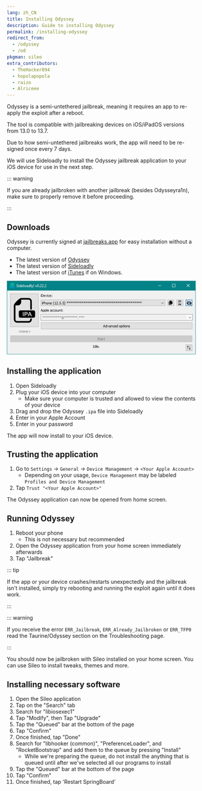 ```yaml
---
lang: zh_CN
title: Installing Odyssey
description: Guide to installing Odyssey
permalink: /installing-odyssey
redirect_from:
  - /odyssey
  - /od
pkgman: sileo
extra_contributors:
  - TheHacker894
  - hopolapopola
  - raizo
  - Alriceee
---
```


Odyssey is a <router-link to="/types-of-jailbreak/#semi-untethered-jailbreaks">semi-untethered jailbreak</router-link>, meaning it requires an app to re-apply the exploit after a reboot.

The tool is compatible with jailbreaking devices on iOS/iPadOS versions from 13.0 to 13.7.

Due to how semi-untethered jailbreaks work, the app will need to be <router-link to="/resigning-apps">re-signed</router-link> once every 7 days.

We will use Sideloadly to install the Odyssey jailbreak application to your iOS device for use in the next step.

::: warning

If you are already jailbroken with another jailbreak (besides Odysseyra1n), make sure to properly <router-link to="/restoring-rootfs">remove it</router-link> before proceeding.

:::

## Downloads

<div class="custom-container tip" id="ifJailbreaksAppSigned"><p>
Odyssey is currently signed at <a href="https://jailbreaks.app/" target="_blank">jailbreaks.app</a> for easy installation without a computer.
</p></div>

- The latest version of [Odyssey](https://theodyssey.dev/)
- The latest version of [Sideloadly](https://sideloadly.io/)
- The latest version of [iTunes](https://www.apple.com/itunes/download/win64) if on Windows.

![A screenshot of the Sideloadly application (Windows)](/assets/images/sideloadly_win.png)

## Installing the application

1. Open Sideloadly
1. Plug your iOS device into your computer
    - Make sure your computer is trusted and allowed to view the contents of your device
1. Drag and drop the Odyssey `.ipa` file into Sideloadly
1. Enter in your Apple Account
1. Enter in your password

The app will now install to your iOS device.

## Trusting the application

1. Go to `Settings` -> `General` -> `Device Management` -> `<Your Apple Account>`
    - Depending on your usage, `Device Management` may be labeled `Profiles and Device Management`
1. Tap `Trust "<Your Apple Account>"`

The Odyssey application can now be opened from home screen.

## Running Odyssey

1. Reboot your phone
    - This is not necessary but recommended
1. Open the Odyssey application from your home screen immediately afterwards
1. Tap "Jailbreak"

::: tip

If the app or your device crashes/restarts unexpectedly and the jailbreak isn't installed, simply try rebooting and running the exploit again until it does work.

:::

::: warning

If you receive the error `ERR_Jailbreak`, `ERR_Already_Jailbroken` or `ERR_TFP0` read the Taurine/Odyssey section on the <router-link to="/troubleshooting/#common-errors-on-odyssey-and-taurine">Troubleshooting</router-link> page.

:::

You should now be jailbroken with Sileo installed on your home screen. You can use Sileo to install <router-link to="/faq/#what-are-tweaks">tweaks</router-link>, themes and more.

## Installing necessary software

1. Open the Sileo application
1. Tap on the "Search" tab
1. Search for "libiosexec1"
1. Tap "Modify", then Tap "Upgrade"
1. Tap the "Queued" bar at the bottom of the page
1. Tap "Confirm"
1. Once finished, tap "Done"
1. Search for "libhooker (common)", "PreferenceLoader", and "RocketBootstrap" and add them to the queue by pressing "Install"
    - While we're preparing the queue, do not install the anything that is queued until after we've selected all our programs to install
1. Tap the "Queued" bar at the bottom of the page
1. Tap "Confirm"
1. Once finished, tap 'Restart SpringBoard'